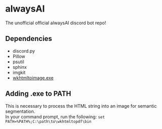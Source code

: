 # alwaysAI
The unofficial official alwaysAI discord bot repo!

## Dependencies
* discord.py
* Pillow
* psutil
* sphinx
* imgkit
* [wkhtmltoimage.exe](https://wkhtmltopdf.org/downloads.html)

## Adding .exe to PATH
This is necessary to process the HTML string into an image for semantic segmentation.  
In your command prompt, run the following: `set PATH=%PATH%;C:\path\to\wkhtmltopdf\bin`
